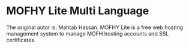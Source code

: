 # MOFHY Lite Multi Language
 The original autor is: Mahtab Hassan. MOFHY Lite is a free web hosting management system to manage MOFH hosting accounts and SSL certificates.
